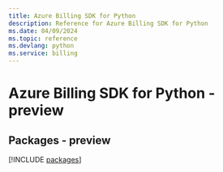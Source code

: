 ```yaml
---
title: Azure Billing SDK for Python
description: Reference for Azure Billing SDK for Python
ms.date: 04/09/2024
ms.topic: reference
ms.devlang: python
ms.service: billing
---
```

# Azure Billing SDK for Python - preview
## Packages - preview
[!INCLUDE [packages](billing-index.md)]